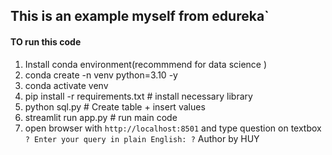 ## This is an example myself from edureka`

#### TO run this code 

1. Install conda environment(recommmend for data science )
2. conda create -n venv python=3.10 -y
3. conda activate venv
4. pip install -r requirements.txt # install necessary library
5. python sql.py # Create table + insert values
6. streamlit run app.py # run main code
7. open browser with `http://localhost:8501` and type question on textbox `? Enter your query in plain English: ?` 
Author by HUY